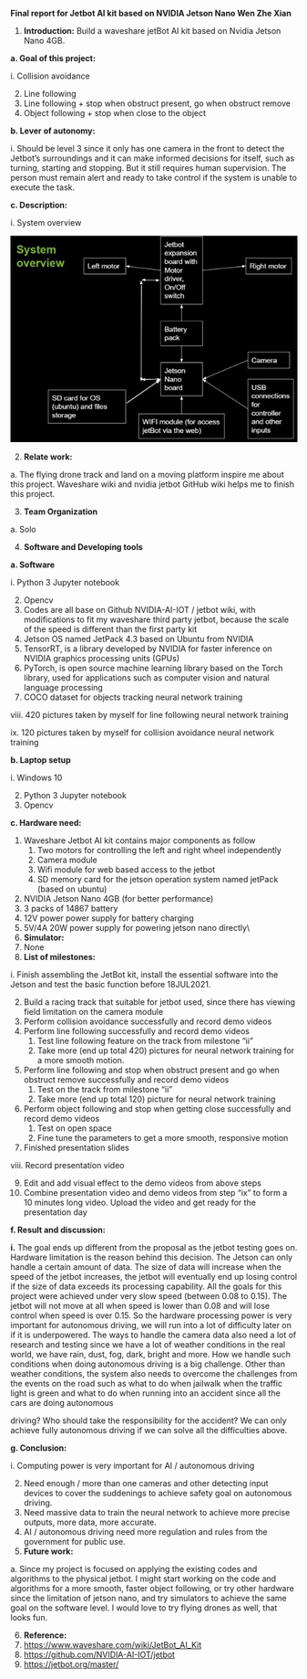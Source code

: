 ﻿**Final report for Jetbot AI kit based on NVIDIA Jetson Nano Wen Zhe Xian**

1. **Introduction:** Build a waveshare jetBot AI kit based on Nvidia Jetson Nano 4GB.

**a. Goal of this project:**

i. Collision avoidance

2. Line following
2. Line following + stop when obstruct present, go when obstruct remove
2. Object following + stop when close to the object

**b. Lever of autonomy:**

i. Should be level 3 since it only has one camera in the front to detect the Jetbot’s surroundings and it can make informed decisions for itself, such as turning, starting and stopping. But it still requires human supervision. The person must remain alert and ready to take control if the system is unable to execute the task.

**c. Description:**

i. System overview

![](README.001.jpeg)

2. **Relate work:**

a. The flying drone track and land on a moving platform inspire me about this project. Waveshare wiki and nvidia jetbot GitHub wiki helps me to finish this project.

3. **Team Organization**

a. Solo

4. **Software and Developing tools**

**a. Software**

i. Python 3 Jupyter notebook

2. Opencv
2. Codes are all base on Github NVIDIA-AI-IOT / jetbot wiki, with modifications to fit my waveshare third party jetbot, because the scale of the speed is different than the first party kit
2. Jetson OS named JetPack 4.3 based on Ubuntu from NVIDIA
2. TensorRT, is a library developed by NVIDIA for faster inference on NVIDIA graphics processing units (GPUs)
2. PyTorch, is open source machine learning library based on the Torch library, used for applications such as computer vision and natural language processing
2. COCO dataset for objects tracking neural network training

viii. 420 pictures taken by myself for line following neural network training

ix. 120 pictures taken by myself for collision avoidance neural network training

**b. Laptop setup**

i. Windows 10

2. Python 3 Jupyter notebook
2. Opencv

**c. Hardware need:**

1. Waveshare Jetbot AI kit contains major components as follow
   1. Two motors for controlling the left and right wheel independently
   1. Camera module
   1. Wifi module for web based access to the jetbot
   1. SD memory card for the jetson operation system named jetPack (based on ubuntu)
1. NVIDIA Jetson Nano 4GB (for better performance)
1. 3 packs of 14867 battery
1. 12V power power supply for battery charging
1. 5V/4A 20W power supply for powering jetson nano directly\
4. **Simulator:**
1. None
5. **List of milestones:**

i. Finish assembling the JetBot kit, install the essential software into the Jetson and test the basic function before 18JUL2021.

2. Build a racing track that suitable for jetbot used, since there has viewing field limitation on the camera module
2. Perform collision avoidance successfully and record demo videos
2. Perform line following successfully and record demo videos
   1. Test line following feature on the track from milestone “ii”
   1. Take more (end up total 420) pictures for neural network training for a more smooth motion.
2. Perform line following and stop when obstruct present and go when obstruct remove successfully and record demo videos
   1. Test on the track from milestone “ii”
   1. Take more (end up total 120) picture for neural network training
2. Perform object following and stop when getting close successfully and record demo videos
   1. Test on open space
   1. Fine tune the parameters to get a more smooth, responsive motion
2. Finished presentation slides

viii. Record presentation video

9. Edit and add visual effect to the demo videos from above steps
9. Combine presentation video and demo videos from step “ix” to form a 10 minutes long video. Upload the video and get ready for the presentation day

**f. Result and discussion:**

**i.** The goal ends up different from the proposal as the jetbot testing goes on. Hardware limitation is the reason behind this decision. The Jetson can only handle a certain amount of data. The size of data will increase when the speed of the jetbot increases, the jetbot will eventually end up losing control if the size of data exceeds its processing capability. All the goals for this project were achieved under very slow speed (between 0.08 to 0.15). The jetbot will not move at all when speed is lower than 0.08 and will lose control when speed is over 0.15. So the hardware processing power is very important for autonomous driving, we will run into a lot of difficulty later on if it is underpowered. The ways to handle the camera data also need a lot of research and testing since we have a lot of weather conditions in the real world, we have rain, dust, fog, dark, bright and more. How we handle such conditions when doing autonomous driving is a big challenge. Other than weather conditions, the system also needs to overcome the challenges from the events on the road such as what to do when jailwalk when the traffic light is green and what to do when running into an accident since all the cars are doing autonomous

driving? Who should take the responsibility for the accident? We can only achieve fully autonomous driving if we can solve all the difficulties above.

**g. Conclusion:**

i. Computing power is very important for AI / autonomous driving

2. Need enough / more than one cameras and other detecting input devices to cover the suddenings to achieve safety goal on autonomous driving.
2. Need massive data to train the neural network to achieve more precise outputs, more data, more accurate.
2. AI / autonomous driving need more regulation and rules from the government  for public use.
5. **Future work:**

a. Since my project is focused on applying the existing codes and algorithms to the physical jetbot. I might start working on the code and algorithms for a more smooth, faster object following, or try other hardware since the limitation of jetson nano, and try simulators to achieve the same goal on the software level. I would love to try flying drones as well, that looks fun.

6. **Reference:**
1. <https://www.waveshare.com/wiki/JetBot_AI_Kit>
1. <https://github.com/NVIDIA-AI-IOT/jetbot>
1. <https://jetbot.org/master/>
